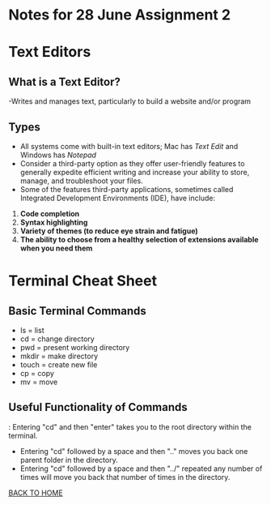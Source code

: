# Notes for 28 June Assignment 2

# Text Editors
## What is a Text Editor?
-Writes and manages text, particularly to build a website and/or program

## Types
- All systems come with built-in text editors; Mac has *Text Edit* and Windows has *Notepad*
- Consider a third-party option as they offer user-friendly features to generally expedite efficient writing and increase your ability to store, manage, and troubleshoot your files.
- Some of the features third-party applications, sometimes called Integrated Development Environments (IDE), have include:
1. **Code completion**
2. **Syntax highlighting**
3. **Variety of themes (to reduce eye strain and fatigue)**
4. **The ability to choose from a healthy selection of extensions available when you need them**

# Terminal Cheat Sheet
## Basic Terminal Commands
- ls = list
- cd = change directory
- pwd = present working directory
- mkdir = make directory
- touch = create new file
- cp = copy
- mv = move

## Useful Functionality of Commands
: Entering "cd" and then "enter" takes you to the root directory within the terminal.
- Entering "cd" followed by a space and then ".." moves you back one parent folder in the directory.
- Entering "cd" followed by a space and then "../" repeated any number of times will move you back that number of times in the directory.

[BACK TO HOME](README.md)

